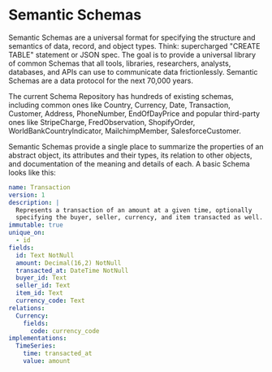 # Semantic Schemas

Semantic Schemas are a universal format for specifying the structure and semantics of data, record, and object types. Think: supercharged "CREATE TABLE" statement or JSON spec. The goal is to provide a universal library of common Schemas that all tools, libraries, researchers, analysts, databases, and APIs can use to communicate data frictionlessly. Semantic Schemas are a data protocol for the next 70,000 years.

The current Schema Repository has hundreds of existing schemas, including common ones like Country, Currency, Date, Transaction, Customer, Address, PhoneNumber, EndOfDayPrice and popular third-party ones like StripeCharge, FredObservation, ShopifyOrder,
WorldBankCountryIndicator, MailchimpMember, SalesforceCustomer.

Semantic Schemas provide a single place to summarize the properties of an abstract object, its attributes and their types, its relation to other objects, and documentation of the meaning and details of each. A basic Schema looks like this:

```yaml
name: Transaction
version: 1
description: |
  Represents a transaction of an amount at a given time, optionally
  specifying the buyer, seller, currency, and item transacted as well.
immutable: true
unique_on:
  - id
fields:
  id: Text NotNull
  amount: Decimal(16,2) NotNull
  transacted_at: DateTime NotNull
  buyer_id: Text
  seller_id: Text
  item_id: Text
  currency_code: Text
relations:
  Currency:
    fields:
      code: currency_code
implementations:
  TimeSeries:
    time: transacted_at
    value: amount
```
